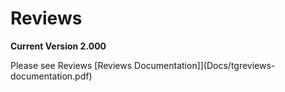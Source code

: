 # Reviews

**Current Version 2.000**

Please see Reviews [Reviews Documentation]](Docs/tgreviews-documentation.pdf)
